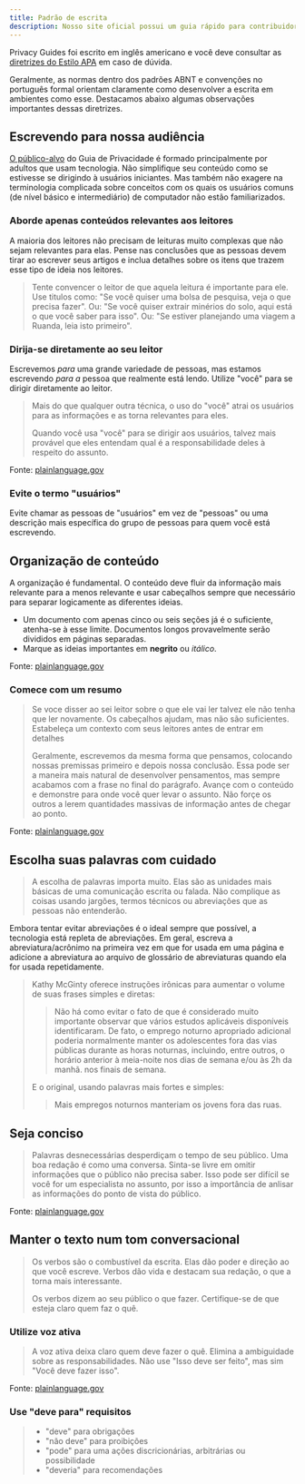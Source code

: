 ```yaml
---
title: Padrão de escrita
description: Nosso site oficial possui um guia rápido para contribuidores do Website
---
```


Privacy Guides foi escrito em inglês americano e você deve consultar as [diretrizes do Estilo APA](https://apastyle.apa.org/style-grammar-guidelines/grammar) em caso de dúvida.

Geralmente, as normas dentro dos padrões ABNT e convenções no português formal orientam claramente como desenvolver a escrita em ambientes como esse. Destacamos abaixo algumas observações importantes dessas diretrizes.

## Escrevendo para nossa audiência

[O público-alvo](https://plainlanguage.gov/guidelines/audience) do Guia de Privacidade é formado principalmente por adultos que usam tecnologia. Não simplifique seu conteúdo como se estivesse se dirigindo à usuários iniciantes. Mas também não exagere na terminologia complicada sobre conceitos com os quais os usuários comuns (de nível básico e intermediário) de computador não estão familiarizados.

### Aborde apenas conteúdos relevantes aos leitores

A maioria dos leitores não precisam de leituras muito complexas que não sejam relevantes para elas. Pense nas conclusões que as pessoas devem tirar ao escrever seus artigos e inclua detalhes sobre os itens que trazem esse tipo de ideia nos leitores.

> Tente convencer o leitor de que aquela leitura é importante para ele. Use titulos como: "Se você quiser uma bolsa de pesquisa, veja o que precisa fazer". Ou: "Se você quiser extrair minérios do solo, aqui está o que você saber para isso". Ou: "Se estiver planejando uma viagem a Ruanda, leia isto primeiro".

### Dirija-se diretamente ao seu leitor

Escrevemos *para* uma grande variedade de pessoas, mas estamos escrevendo *para a* pessoa que realmente está lendo. Utilize "você" para se dirigir diretamente ao leitor.

> Mais do que qualquer outra técnica, o uso do "você" atrai os usuários para as informações e as torna relevantes para eles.
> 
> Quando você usa "você" para se dirigir aos usuários, talvez mais provável que eles entendam qual é a responsabilidade deles à respeito do assunto.

Fonte: [plainlanguage.gov](https://plainlanguage.gov/guidelines/audience/address-the-user)

### Evite  o termo "usuários"

Evite chamar as pessoas de "usuários" em vez de "pessoas" ou uma descrição mais específica do grupo de pessoas para quem você está escrevendo.

## Organização de conteúdo

A organização é fundamental. O conteúdo deve fluir da informação mais relevante para a menos relevante e usar cabeçalhos sempre que necessário para separar logicamente as diferentes ideias.

- Um documento com apenas cinco ou seis seções já é o suficiente, atenha-se à esse limite. Documentos longos provavelmente serão divididos em páginas separadas.
- Marque as ideias importantes em **negrito** ou *itálico*.

Fonte: [plainlanguage.gov](https://plainlanguage.gov/guidelines/design)

### Comece com um resumo

> Se voce disser ao sei leitor sobre o que ele vai ler talvez ele não tenha que ler novamente. Os cabeçalhos ajudam, mas não são suficientes. Estabeleça um contexto com seus leitores antes de entrar em detalhes
> 
> Geralmente, escrevemos da mesma forma que pensamos, colocando nossas premissas primeiro e depois nossa conclusão. Essa pode ser a maneira mais natural de desenvolver pensamentos, mas sempre acabamos com a frase no final do parágrafo. Avançe com o conteúdo e demonstre para onde você quer levar o assunto. Não forçe os outros a lerem quantidades massivas de informação antes de chegar ao ponto.

Fonte: [plainlanguage.gov](https://plainlanguage.gov/guidelines/organize/have-a-topic-sentence)

## Escolha suas palavras com cuidado

> A escolha de palavras importa muito. Elas são as unidades mais básicas de uma comunicação escrita ou falada. Não complique as coisas usando jargões, termos técnicos ou abreviações que as pessoas não entenderão.

Embora tentar evitar abreviações é o ideal sempre que possível, a tecnologia está repleta de abreviações. Em geral, escreva a abreviatura/acrônimo na primeira vez em que for usada em uma página e adicione a abreviatura ao arquivo de glossário de abreviaturas quando ela for usada repetidamente.

> Kathy McGinty oferece instruções irônicas para aumentar o volume de suas frases simples e diretas:
> 
> > Não há como evitar o fato de que é considerado muito importante observar que vários estudos aplicáveis disponíveis identificaram. De fato, o emprego noturno apropriado adicional poderia normalmente manter os adolescentes fora das vias públicas durante as horas noturnas, incluindo, entre outros, o horário anterior à meia-noite nos dias de semana e/ou às 2h da manhã. nos finais de semana.
> 
> E o original, usando palavras mais fortes e simples:
> 
> > Mais empregos noturnos manteriam os jovens fora das ruas.

## Seja conciso

> Palavras desnecessárias desperdiçam o tempo de seu público. Uma boa redação é como uma conversa. Sinta-se livre em omitir informações que o público não precisa saber. Isso pode ser difícil se você for um especialista no assunto, por isso a importância de anlisar as informações do ponto de vista do público.

Fonte: [plainlanguage.gov](https://plainlanguage.gov/guidelines/concise)

## Manter o texto num tom conversacional

> Os verbos são o combustível da escrita. Elas dão poder e direção ao que você escreve. Verbos dão vida e destacam sua redação, o que a torna mais interessante.
> 
> Os verbos dizem ao seu público o que fazer. Certifique-se de que esteja claro quem faz o quê.

### Utilize voz ativa

> A voz ativa deixa claro quem deve fazer o quê. Elimina a ambiguidade sobre as responsabilidades. Não use  "Isso deve ser feito", mas sim "Você deve fazer isso".

Fonte: [plainlanguage.gov](https://plainlanguage.gov/guidelines/conversational/use-active-voice)

### Use "deve para" requisitos

> - "deve" para obrigações
> - "não deve" para proibições
> - "pode" para uma ações discricionárias, arbitrárias ou possibilidade
> - "deveria" para recomendações
